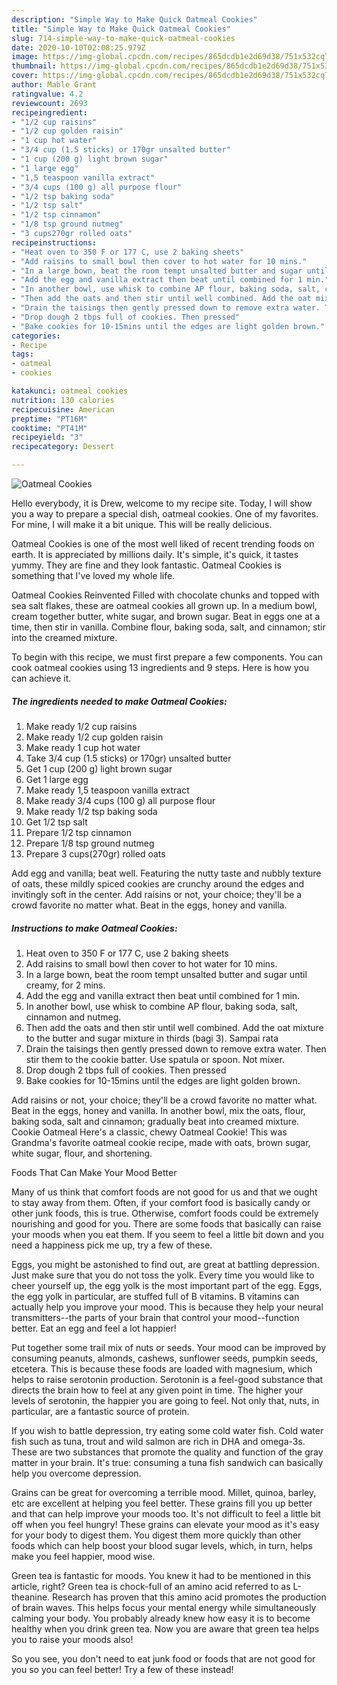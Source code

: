```yaml
---
description: "Simple Way to Make Quick Oatmeal Cookies"
title: "Simple Way to Make Quick Oatmeal Cookies"
slug: 714-simple-way-to-make-quick-oatmeal-cookies
date: 2020-10-10T02:08:25.979Z
image: https://img-global.cpcdn.com/recipes/865dcdb1e2d69d38/751x532cq70/oatmeal-cookies-recipe-main-photo.jpg
thumbnail: https://img-global.cpcdn.com/recipes/865dcdb1e2d69d38/751x532cq70/oatmeal-cookies-recipe-main-photo.jpg
cover: https://img-global.cpcdn.com/recipes/865dcdb1e2d69d38/751x532cq70/oatmeal-cookies-recipe-main-photo.jpg
author: Mable Grant
ratingvalue: 4.2
reviewcount: 2693
recipeingredient:
- "1/2 cup raisins"
- "1/2 cup golden raisin"
- "1 cup hot water"
- "3/4 cup (1.5 sticks) or 170gr unsalted butter"
- "1 cup (200 g) light brown sugar"
- "1 large egg"
- "1,5 teaspoon vanilla extract"
- "3/4 cups (100 g) all purpose flour"
- "1/2 tsp baking soda"
- "1/2 tsp salt"
- "1/2 tsp cinnamon"
- "1/8 tsp ground nutmeg"
- "3 cups270gr rolled oats"
recipeinstructions:
- "Heat oven to 350 F or 177 C, use 2 baking sheets"
- "Add raisins to small bowl then cover to hot water for 10 mins."
- "In a large bown, beat the room tempt unsalted butter and sugar until creamy, for 2 mins."
- "Add the egg and vanilla extract then beat until combined for 1 min."
- "In another bowl, use whisk to combine AP flour, baking soda, salt, cinnamon and nutmeg."
- "Then add the oats and then stir until well combined. Add the oat mixture to the butter and sugar mixture in thirds (bagi 3). Sampai rata"
- "Drain the taisings then gently pressed down to remove extra water. Then stir them to the cookie batter. Use spatula or spoon. Not mixer."
- "Drop dough 2 tbps full of cookies. Then pressed"
- "Bake cookies for 10-15mins until the edges are light golden brown."
categories:
- Recipe
tags:
- oatmeal
- cookies

katakunci: oatmeal cookies 
nutrition: 130 calories
recipecuisine: American
preptime: "PT16M"
cooktime: "PT41M"
recipeyield: "3"
recipecategory: Dessert

---
```



![Oatmeal Cookies](https://img-global.cpcdn.com/recipes/865dcdb1e2d69d38/751x532cq70/oatmeal-cookies-recipe-main-photo.jpg)

Hello everybody, it is Drew, welcome to my recipe site. Today, I will show you a way to prepare a special dish, oatmeal cookies. One of my favorites. For mine, I will make it a bit unique. This will be really delicious.

Oatmeal Cookies is one of the most well liked of recent trending foods on earth. It is appreciated by millions daily. It's simple, it's quick, it tastes yummy. They are fine and they look fantastic. Oatmeal Cookies is something that I've loved my whole life.

Oatmeal Cookies Reinvented Filled with chocolate chunks and topped with sea salt flakes, these are oatmeal cookies all grown up. In a medium bowl, cream together butter, white sugar, and brown sugar. Beat in eggs one at a time, then stir in vanilla. Combine flour, baking soda, salt, and cinnamon; stir into the creamed mixture.


To begin with this recipe, we must first prepare a few components. You can cook oatmeal cookies using 13 ingredients and 9 steps. Here is how you can achieve it.

<!--inarticleads1-->

##### The ingredients needed to make Oatmeal Cookies:

1. Make ready 1/2 cup raisins
1. Make ready 1/2 cup golden raisin
1. Make ready 1 cup hot water
1. Take 3/4 cup (1.5 sticks) or 170gr) unsalted butter
1. Get 1 cup (200 g) light brown sugar
1. Get 1 large egg
1. Make ready 1,5 teaspoon vanilla extract
1. Make ready 3/4 cups (100 g) all purpose flour
1. Make ready 1/2 tsp baking soda
1. Get 1/2 tsp salt
1. Prepare 1/2 tsp cinnamon
1. Prepare 1/8 tsp ground nutmeg
1. Prepare 3 cups(270gr) rolled oats


Add egg and vanilla; beat well. Featuring the nutty taste and nubbly texture of oats, these mildly spiced cookies are crunchy around the edges and invitingly soft in the center. Add raisins or not, your choice; they&#39;ll be a crowd favorite no matter what. Beat in the eggs, honey and vanilla. 

<!--inarticleads2-->

##### Instructions to make Oatmeal Cookies:

1. Heat oven to 350 F or 177 C, use 2 baking sheets
1. Add raisins to small bowl then cover to hot water for 10 mins.
1. In a large bown, beat the room tempt unsalted butter and sugar until creamy, for 2 mins.
1. Add the egg and vanilla extract then beat until combined for 1 min.
1. In another bowl, use whisk to combine AP flour, baking soda, salt, cinnamon and nutmeg.
1. Then add the oats and then stir until well combined. Add the oat mixture to the butter and sugar mixture in thirds (bagi 3). Sampai rata
1. Drain the taisings then gently pressed down to remove extra water. Then stir them to the cookie batter. Use spatula or spoon. Not mixer.
1. Drop dough 2 tbps full of cookies. Then pressed
1. Bake cookies for 10-15mins until the edges are light golden brown.


Add raisins or not, your choice; they&#39;ll be a crowd favorite no matter what. Beat in the eggs, honey and vanilla. In another bowl, mix the oats, flour, baking soda, salt and cinnamon; gradually beat into creamed mixture. Cookie Oatmeal Here&#39;s a classic, chewy Oatmeal Cookie! This was Grandma&#39;s favorite oatmeal cookie recipe, made with oats, brown sugar, white sugar, flour, and shortening. 

Foods That Can Make Your Mood Better


Many of us think that comfort foods are not good for us and that we ought to stay away from them. Often, if your comfort food is basically candy or other junk foods, this is true. Otherwise, comfort foods could be extremely nourishing and good for you. There are some foods that basically can raise your moods when you eat them. If you seem to feel a little bit down and you need a happiness pick me up, try a few of these.

Eggs, you might be astonished to find out, are great at battling depression. Just make sure that you do not toss the yolk. Every time you would like to cheer yourself up, the egg yolk is the most important part of the egg. Eggs, the egg yolk in particular, are stuffed full of B vitamins. B vitamins can actually help you improve your mood. This is because they help your neural transmitters--the parts of your brain that control your mood--function better. Eat an egg and feel a lot happier!

Put together some trail mix of nuts or seeds. Your mood can be improved by consuming peanuts, almonds, cashews, sunflower seeds, pumpkin seeds, etcetera. This is because these foods are loaded with magnesium, which helps to raise serotonin production. Serotonin is a feel-good substance that directs the brain how to feel at any given point in time. The higher your levels of serotonin, the happier you are going to feel. Not only that, nuts, in particular, are a fantastic source of protein.

If you wish to battle depression, try eating some cold water fish. Cold water fish such as tuna, trout and wild salmon are rich in DHA and omega-3s. These are two substances that promote the quality and function of the gray matter in your brain. It's true: consuming a tuna fish sandwich can basically help you overcome depression. 

Grains can be great for overcoming a terrible mood. Millet, quinoa, barley, etc are excellent at helping you feel better. These grains fill you up better and that can help improve your moods too. It's not difficult to feel a little bit off when you feel hungry! These grains can elevate your mood as it's easy for your body to digest them. You digest them more quickly than other foods which can help boost your blood sugar levels, which, in turn, helps make you feel happier, mood wise.

Green tea is fantastic for moods. You knew it had to be mentioned in this article, right? Green tea is chock-full of an amino acid referred to as L-theanine. Research has proven that this amino acid promotes the production of brain waves. This helps focus your mental energy while simultaneously calming your body. You probably already knew how easy it is to become healthy when you drink green tea. Now you are aware that green tea helps you to raise your moods also!

So you see, you don't need to eat junk food or foods that are not good for you so you can feel better! Try a few of these instead!

